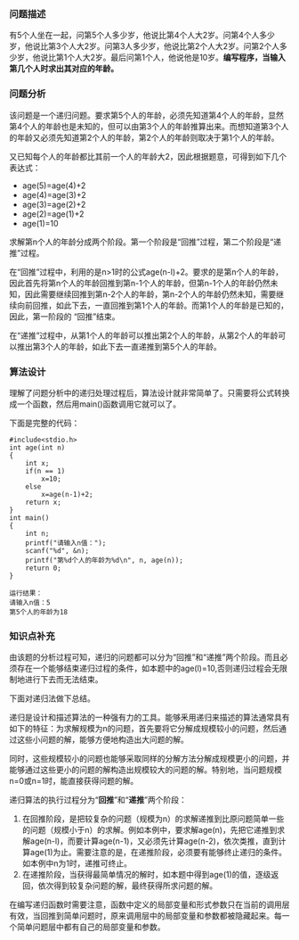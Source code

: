 ### 问题描述
有5个人坐在一起，问第5个人多少岁，他说比第4个人大2岁。问第4个人多少岁，他说比第3个人大2岁。问第3人多少岁，他说比第2个人大2岁。问第2个人多少岁，他说比第1个人大2岁。最后问第1个人，他说他是10岁。**编写程序，当输入第几个人时求出其对应的年龄。**
### 问题分析

该问题是一个递归问题。要求第5个人的年龄，必须先知道第4个人的年龄，显然第4个人的年龄也是未知的，但可以由第3个人的年龄推算出来。而想知道第3个人的年龄又必须先知道第2个人的年龄，第2个人的年龄则取决于第1个人的年龄。

又已知每个人的年龄都比其前一个人的年龄大2，因此根据题意，可得到如下几个表达式：
+ age(5)=age(4)+2
+ age(4)=age(3)+2
+ age(3)=age(2)+2
+ age(2)=age(1)+2
+ age(1)=10

求解第n个人的年龄分成两个阶段。第一个阶段是“回推”过程，第二个阶段是“递推”过程。

在“回推”过程中，利用的是n>1时的公式age(n-l)+2。要求的是第n个人的年龄，因此首先将第n个人的年龄回推到第n-1个人的年龄，但第n-1个人的年龄仍然未知，因此需要继续回推到第n-2个人的年龄，第n-2个人的年龄仍然未知，需要继续向前回推，如此下去，一直回推到第1个人的年龄。而第1个人的年龄是已知的，因此，第一阶段的 “回推”结束。

在“递推”过程中，从第1个人的年龄可以推出第2个人的年龄，从第2个人的年龄可以推出第3个人的年龄，如此下去一直递推到第5个人的年龄。

### 算法设计
理解了问题分析中的递归处理过程后，算法设计就非常简单了。只需要将公式转换成一个函数，然后用main()函数调用它就可以了。

下面是完整的代码：
```
#include<stdio.h>
int age(int n)
{
    int x;
    if(n == 1)
        x=10;
    else
        x=age(n-1)+2;
    return x;
}
int main()
{
    int n;
    printf("请输入n值：");
    scanf("%d", &n);
    printf("第%d个人的年龄为%d\n", n, age(n));
    return 0;
}
```
```
运行结果：
请输入n值：5
第5个人的年龄为18
```
### 知识点补充
由该题的分析过程可知，递归的问题都可以分为“回推”和“递推”两个阶段。而且必须存在一个能够结束递归过程的条件，如本题中的age(l)=10,否则递归过程会无限制地进行下去而无法结束。

下面对递归法做下总结。

递归是设计和描述算法的一种强有力的工具。能够釆用递归来描述的算法通常具有如下的特征：为求解规模为n的问题，首先要将它分解成规模较小的问题，然后通过这些小问题的解，能够方便地构造出大问题的解。

同时，这些规模较小的问题也能够采取同样的分解方法分解成规模更小的问题，并能够通过这些更小的问题的解构造出规模较大的问题的解。特别地，当问题规模n=0或n=1时，能直接获得问题的解。

递归算法的执行过程分为“**回推**”和“**递推**”两个阶段：
1. 在回推阶段，是把较复杂的问题（规模为n）的求解递推到比原问题简单一些的问题（规模小于n）的求解。例如本例中，要求解age(n)，先把它递推到求解age(n-l)，而要计算age(n-1)，又必须先计算age(n-2)，依次类推，直到计算age(1)为止。需要注意的是，在递推阶段，必须要有能够终止递归的条件。如本例中n为1时，递推可终止。
2. 在递推阶段，当获得最简单情况的解时，如本题中得到age(1)的值，逐级返回，依次得到较复杂问题的解，最终获得所求问题的解。

在编写递归函数时需要注意，函数中定义的局部变量和形式参数只在当前的调用层有效，当回推到简单问题时，原来调用层中的局部变量和参数都被隐藏起来。每一个简单问题层中都有自己的局部变量和参数。
